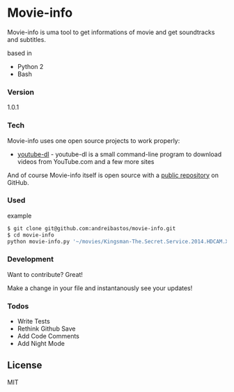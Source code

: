 # Movie-info
Movie-info is uma tool to get informations of movie and get  soundtracks and subtitles.

based in
  - Python 2
  - Bash  

### Version
1.0.1

### Tech

Movie-info uses one open source projects to work properly:

* [youtube-dl](https://rg3.github.io/youtube-dl/) - youtube-dl is a small command-line program to download videos from YouTube.com and a few more sites 

And of course Movie-info  itself is open source with a [public repository](https://github.com/andreibastos/movie-info) on GitHub.

### Used

example 

```sh
$ git clone git@github.com:andreibastos/movie-info.git
$ cd movie-info
python movie-info.py '~/movies/Kingsman-The.Secret.Service.2014.HDCAM.XVID.AC3.HQ.Hive-CM8' 
```


### Development

Want to contribute? Great!

Make a change in your file and instantanously see your updates!

### Todos

 - Write Tests
 - Rethink Github Save
 - Add Code Comments
 - Add Night Mode

License
----

MIT

